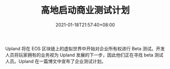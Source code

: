 ﻿---
title: "高地启动商业测试计划"
date: 2021-01-18T21:57:40+08:00
lastmod: 2021-01-18T16:45:40+08:00
draft: false
authors: ["Linda"]
description: "Upland 将在 EOS 区块链上的虚拟世界中开始对企业所有权进行 Beta 测试。开发人员将玩家拥有的业务视为 Upland 发展的下一步，因此他们正在寻找 beta 测试人员。Upland 在一篇博文中宣布了企业测试计划。"
featuredImage: "upland-to-launch-business-beta-program.png"
tags: ["Virtual World","虚拟世界","Play to Earn"]
categories: ["news"]
news: ["虚拟世界"]
weight: 
lightgallery: true
pinned: false
recommend: false
recommend1: false
---

Upland 将在 EOS 区块链上的虚拟世界中开始对企业所有权进行 Beta 测试。开发人员将玩家拥有的业务视为 Upland 发展的下一步，因此他们正在寻找 beta 测试人员。Upland 在一篇博文中宣布了企业测试计划。

<!--more-->

